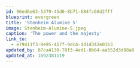 ```yaml
---
id: 96ed6e63-5379-45d6-8b71-684fc68d2fff
blueprint: evergreen
title: 'Stenheim Alumine 5'
image: Stenheim-Alumine-5.jpeg
caption: 'The power and the majesty'
link_to:
  - e79411f3-0e95-417f-9dc4-dd1d342e01b3
updated_by: 87ca4130-78f3-4ed1-8b64-aa552d3d08a8
updated_at: 1692381119
---
```

